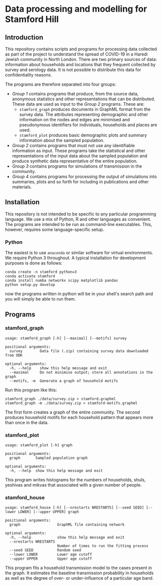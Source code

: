 # Data processing and modelling for Stamford Hill

## Introduction

This repository contains scripts and programs for processing data collected as
part of the project to understand the spread of COVID-19 in a Haredi Jewish
community in North London. There are two primary sources of data: information
about households and locations that they frequent collected by survey and
serology data. It is not possible to distribute this data for confidentiality
reasons.

The programs are therefore separated into four groups:

  * *Group 1* contains programs that produce, from the source data, anonymous
    statistics and other representations that can be distributed. These data are
    used as input to the *Group 2* programs. These are:
    * `stamford_graph` produces documents in GraphML format from the survey
       data. The attributes representing demographic and other information on
       the nodes and edges are minimised and pseudonymous identifiers for
       individuals, households and places are used.
    * `stamford_plot` produces basic demographic plots and summary information
       about the sampled population.
  * *Group 2* contains programs that must not use any identifiable information
    as input. These programs take the statistical and other representations of
    the input data about the sampled population and produce synthetic data
    representative of the entire population.
  * *Group 3* contains programs for simulations of transmission in the
    community.
  * *Group 4* contains programs for processing the output of simulations into
    summaries, plots and so forth for including in publications and other
    materials.

## Installation

This repository is not intended to be specific to any particular programming
language. We use a mix of Python, R and other languages as convenient. The
programs are intended to be run as command-line executables. This, however,
requires some language-specific setup.

### Python

The easiest is to use `anaconda` or similar software for virtual environments.
We require Python 3 throughout. A typical installation for development purposes
is done as follows:

    conda create -n stamford python=3
    conda activate stamford
    conda install numba networkx scipy matplotlib pandas
    python setup.py develop

now the programs written in python will be in your shell's search path and you
will simply be able to run them.

## Programs

### stamford_graph

    usage: stamford_graph [-h] [--maximal] [--motifs] survey

    positional arguments:
      survey        Data file (.zip) containing survey data downloaded from ODK

    optional arguments:
      -h, --help    show this help message and exit
      --maximal     Do not minimise output; store all annotations in the graph
      --motifs, -m  Generate a graph of household motifs

Run this program like this:

    stamford_graph ./data/survey.zip > stamford.graphml
    stamford_graph -m ./data/survey.zip > stamford-motifs.graphml

The first form creates a graph of the entire community. The second produces
household motifs for each household pattern that appears more than once in the
data.

### stamford_plot
    usage: stamford_plot [-h] graph

    positional arguments:
      graph       Sampled population graph

    optional arguments:
      -h, --help  show this help message and exit

This program writes histograms for the numbers of households, shuls, yeshivas
and mikvas that associated with a given number of people.

### stamford_house

    usage: stamford_house [-h] [--nrestarts NRESTARTS] [--seed SEED] [--lower LOWER] [--upper UPPER] graph
    
    positional arguments:
      graph                 GraphML file containing network
    
    optional arguments:
      -h, --help            show this help message and exit
      --nrestarts NRESTARTS
                            Number of times to run the fitting process
      --seed SEED           Random seed
      --lower LOWER         Lower age cutoff
      --upper UPPER         Upper age cutoff

This program fits a household transmission model to the cases present in the
graph. It estimates the baseline transmission probability in households as
well as the degree of over- or under-influence of a particular age band.
